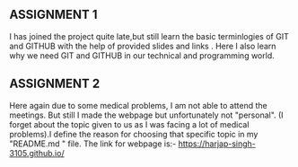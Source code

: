 ## ASSIGNMENT 1

I has joined the project quite late,but still learn the basic terminlogies of GIT and GITHUB with the help of provided slides and links .
Here I also learn why we need GIT and GITHUB in our technical and programming world.

## ASSIGNMENT 2

Here again due to some medical problems, I am not able to attend the meetings. But still I made the webpage but unfortunately not "personal".
 (I forget about the topic given to us as I was facing a  lot of medical problems).I define the reason for choosing  that specific topic in my "README.md " file.
 The link for webpage is:-
 https://harjap-singh-3105.github.io/
